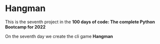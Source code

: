 # Hangman

This is the seventh project in the **100 days of code: The complete Python Bootcamp for 2022**

On the seventh day we create the cli game **Hangman**